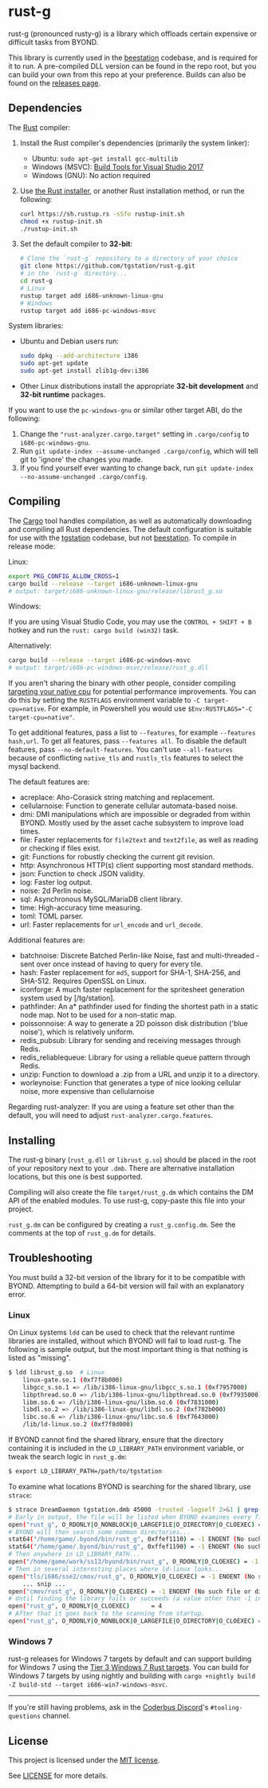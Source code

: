 # rust-g

rust-g (pronounced rusty-g) is a library which offloads certain expensive or
difficult tasks from BYOND.

This library is currently used in the [beestation] codebase, and is required for
it to run. A pre-compiled DLL version can be found in the repo root, but you
can build your own from this repo at your preference. Builds can also be found
on the [releases page].

[releases page]: https://github.com/beestation/rust-g/releases

## Dependencies

The [Rust] compiler:

1. Install the Rust compiler's dependencies (primarily the system linker):

   * Ubuntu: `sudo apt-get install gcc-multilib`
   * Windows (MSVC): [Build Tools for Visual Studio 2017][msvc]
   * Windows (GNU): No action required

1. Use [the Rust installer](https://rustup.rs/), or another Rust installation method,
   or run the following:

    ```sh
    curl https://sh.rustup.rs -sSfo rustup-init.sh
    chmod +x rustup-init.sh
    ./rustup-init.sh
    ```

1. Set the default compiler to **32-bit**:

    ```sh
    # Clone the `rust-g` repository to a directory of your choice
    git clone https://github.com/tgstation/rust-g.git
    # in the `rust-g` directory...
    cd rust-g
    # Linux
    rustup target add i686-unknown-linux-gnu
    # Windows
    rustup target add i686-pc-windows-msvc
    ```

System libraries:

* Ubuntu and Debian users run:

    ```sh
    sudo dpkg --add-architecture i386
    sudo apt-get update
    sudo apt-get install zlib1g-dev:i386
    ```

* Other Linux distributions install the appropriate **32-bit development** and **32-bit runtime** packages.

If you want to use the `pc-windows-gnu` or similar other target ABI, do the following:
1. Change the `"rust-analyzer.cargo.target"` setting in `.cargo/config` to `i686-pc-windows-gnu`.
2. Run `git update-index --assume-unchanged .cargo/config`, which will tell git to 'ignore' the changes you made.
3. If you find yourself ever wanting to change back, run `git update-index --no-assume-unchanged .cargo/config`.

## Compiling

The [Cargo] tool handles compilation, as well as automatically downloading and
compiling all Rust dependencies. The default configuration is suitable for
use with the [tgstation] codebase, but not [beestation]. To compile in release mode:

Linux:
```sh
export PKG_CONFIG_ALLOW_CROSS=1
cargo build --release --target i686-unknown-linux-gnu
# output: target/i686-unknown-linux-gnu/release/librust_g.so
```

Windows:

If you are using Visual Studio Code, you may use the `CONTROL + SHIFT + B` hotkey and run the `rust: cargo build (win32)` task.

Alternatively:
```sh
cargo build --release --target i686-pc-windows-msvc
# output: target/i686-pc-windows-msvc/release/rust_g.dll
```

If you aren't sharing the binary with other people, consider compiling [targeting your native cpu](https://rust-lang.github.io/packed_simd/perf-guide/target-feature/rustflags.html#target-cpu) for potential performance improvements. You can do this by setting the `RUSTFLAGS` environment variable to `-C target-cpu=native`. For example, in Powershell you would use `$Env:RUSTFLAGS="-C target-cpu=native"`.

To get additional features, pass a list to `--features`, for example `--features hash,url`. To get all features, pass `--features all`. To disable the default features, pass `--no-default-features`.
You can't use `--all-features` because of conflicting `native_tls` and `rustls_tls` features to select the mysql backend.

The default features are:
* acreplace: Aho-Corasick string matching and replacement.
* cellularnoise: Function to generate cellular automata-based noise.
* dmi: DMI manipulations which are impossible or degraded from within BYOND.
  Mostly used by the asset cache subsystem to improve load times.
* file: Faster replacements for `file2text` and `text2file`, as well as reading or checking if files exist.
* git: Functions for robustly checking the current git revision.
* http: Asynchronous HTTP(s) client supporting most standard methods.
* json: Function to check JSON validity.
* log: Faster log output.
* noise: 2d Perlin noise.
* sql: Asynchronous MySQL/MariaDB client library.
* time: High-accuracy time measuring.
* toml: TOML parser.
* url: Faster replacements for `url_encode` and `url_decode`.

Additional features are:
* batchnoise: Discrete Batched Perlin-like Noise, fast and multi-threaded - sent over once instead of having to query for every tile.
* hash: Faster replacement for `md5`, support for SHA-1, SHA-256, and SHA-512. Requires OpenSSL on Linux.
* iconforge: A much faster replacement for the spritesheet generation system used by [/tg/station].
* pathfinder: An a* pathfinder used for finding the shortest path in a static node map. Not to be used for a non-static map.
* poissonnoise: A way to generate a 2D poisson disk distribution ('blue noise'), which is relatively uniform.
* redis_pubsub: Library for sending and receiving messages through Redis.
* redis_reliablequeue: Library for using a reliable queue pattern through Redis.
* unzip: Function to download a .zip from a URL and unzip it to a directory.
* worleynoise: Function that generates a type of nice looking cellular noise, more expensive than cellularnoise

Regarding rust-analyzer: If you are using a feature set other than the default, you will need to adjust `rust-analyzer.cargo.features`.

## Installing

The rust-g binary (`rust_g.dll` or `librust_g.so`) should be placed in the root
of your repository next to your `.dmb`. There are alternative installation
locations, but this one is best supported.

Compiling will also create the file `target/rust_g.dm` which contains the DM API
of the enabled modules. To use rust-g, copy-paste this file into your project.

`rust_g.dm` can be configured by creating a `rust_g.config.dm`. See the comments
at the top of `rust_g.dm` for details.

## Troubleshooting

You must build a 32-bit version of the library for it to be compatible with
BYOND. Attempting to build a 64-bit version will fail with an explanatory error.

### Linux

On Linux systems `ldd` can be used to check that the relevant runtime libraries
are installed, without which BYOND will fail to load rust-g. The following is
sample output, but the most important thing is that nothing is listed as
"missing".

```sh
$ ldd librust_g.so  # Linux
    linux-gate.so.1 (0xf7f8b000)
    libgcc_s.so.1 => /lib/i386-linux-gnu/libgcc_s.so.1 (0xf7957000)
    libpthread.so.0 => /lib/i386-linux-gnu/libpthread.so.0 (0xf7935000)
    libm.so.6 => /lib/i386-linux-gnu/libm.so.6 (0xf7831000)
    libdl.so.2 => /lib/i386-linux-gnu/libdl.so.2 (0xf782b000)
    libc.so.6 => /lib/i386-linux-gnu/libc.so.6 (0xf7643000)
    /lib/ld-linux.so.2 (0xf7f8d000)
```

If BYOND cannot find the shared library, ensure that the directory containing
it is included in the `LD_LIBRARY_PATH` environment variable, or tweak the search
logic in `rust_g.dm`:

```sh
$ export LD_LIBRARY_PATH=/path/to/tgstation
```

To examine what locations BYOND is searching for the shared library, use
`strace`:

```sh
$ strace DreamDaemon tgstation.dmb 45000 -trusted -logself 2>&1 | grep 'rust_g'
# Early in output, the file will be listed when BYOND examines every file it can see:
open("rust_g", O_RDONLY|O_NONBLOCK|O_LARGEFILE|O_DIRECTORY|O_CLOEXEC) = -1 ENOTDIR (Not a directory)
# BYOND will then search some common directories...
stat64("/home/game/.byond/bin/rust_g", 0xffef1110) = -1 ENOENT (No such file or directory)
stat64("/home/game/.byond/bin/rust_g", 0xffef1190) = -1 ENOENT (No such file or directory)
# Then anywhere in LD_LIBRARY_PATH...
open("/home/game/work/ss13/byond/bin/rust_g", O_RDONLY|O_CLOEXEC) = -1 ENOENT (No such file or directory)
# Then in several interesting places where ld-linux looks...
open("tls/i686/sse2/cmov/rust_g", O_RDONLY|O_CLOEXEC) = -1 ENOENT (No such file or directory)
    ... snip ...
open("cmov/rust_g", O_RDONLY|O_CLOEXEC) = -1 ENOENT (No such file or directory)
# Until finding the library fails or succeeds (a value other than -1 indicates success):
open("rust_g", O_RDONLY|O_CLOEXEC)      = 4
# After that it goes back to the scanning from startup.
open("rust_g", O_RDONLY|O_NONBLOCK|O_LARGEFILE|O_DIRECTORY|O_CLOEXEC) = -1 ENOTDIR (Not a directory)
```

### Windows 7
rust-g releases for Windows 7 targets by default and can support building for Windows 7 using the [Tier 3 Windows 7 Rust targets](https://doc.rust-lang.org/rustc/platform-support/win7-windows-msvc.html). You can build for Windows 7 targets by using nightly and building with `cargo +nightly build -Z build-std --target i686-win7-windows-msvc`.

---

If you're still having problems, ask in the [Coderbus Discord]'s
`#tooling-questions` channel.


[tgstation]: https://github.com/tgstation/tgstation
[beestation]: https://github.com/beestation/beestation-hornet
[Rust]: https://rust-lang.org
[Cargo]: https://doc.rust-lang.org/cargo/
[rustup]: https://rustup.rs/
[msvc]: https://visualstudio.microsoft.com/thank-you-downloading-visual-studio/?sku=BuildTools&rel=15
[Coderbus Discord]: https://discord.gg/Vh8TJp9

## License

This project is licensed under the [MIT license](https://en.wikipedia.org/wiki/MIT_License).

See [LICENSE](./LICENSE) for more details.
